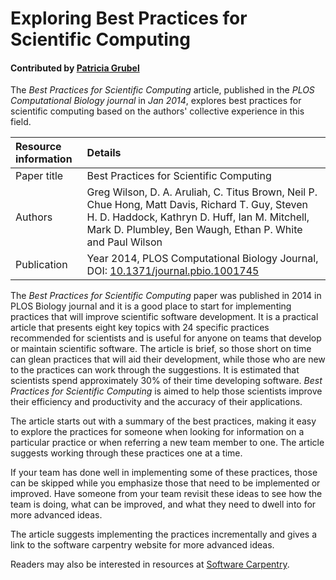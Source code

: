 
# Exploring Best Practices for Scientific Computing

#### Contributed by [Patricia  Grubel](https://github.com/pagrubel)

The *Best Practices for Scientific Computing* article, published in the *PLOS Computational Biology journal* in *Jan 2014*, explores best practices for scientific computing based on the authors' collective experience in this field.


Resource information | Details
:--- | :--- 
Paper title  | Best Practices for Scientific Computing
Authors | Greg Wilson, D. A. Aruliah, C. Titus Brown, Neil P. Chue Hong, Matt Davis, Richard T. Guy, Steven H. D. Haddock, Kathryn D. Huff, Ian M. Mitchell, Mark D. Plumbley, Ben Waugh, Ethan P. White and Paul Wilson
Publication | Year  2014, PLOS Computational Biology Journal, DOI: [10.1371/journal.pbio.1001745](https://doi.org/10.1371/journal.pbio.1001745)


The *Best Practices for Scientific Computing* paper was published in 2014 in PLOS Biology journal and it is a good place to start for implementing practices that will improve scientific software development. It is a practical article that presents eight key topics with 24 specific practices recommended for scientists and is useful for anyone on teams that develop or maintain scientific software. The article is brief, so those short on time can glean practices that will aid their development, while those who are new to the practices can work through the suggestions. It is estimated that scientists spend approximately 30% of their time developing software.  *Best Practices for Scientific Computing* is aimed to help those scientists improve their efficiency and productivity and the accuracy of their applications. 

The article starts out with a summary of the best practices, making it easy to explore the practices for someone when looking for information on a particular practice or when referring a new team member to one. The article suggests working through these practices one at a time. 

If your team has done well in implementing some of these practices, those can be skipped while you emphasize those that need to be implemented or improved. Have someone from your team revisit these ideas to see how the team is doing, what can be improved, and what they need to dwell into for more advanced ideas.

The article suggests implementing the practices incrementally and gives a link to the software carpentry website for more advanced ideas. 

Readers may also be interested in resources at 
[Software Carpentry](http://software-carpentry.org).

<!---
Publish: yes
Categories: Development, Planning
Topics: Documentation, Revision control, Configuration and builds, Software engineering
Level: 2
Prerequisites: defaults
Aggregate: none
--->
